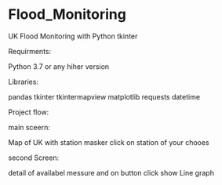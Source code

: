 # Flood_Monitoring
UK Flood Monitoring with Python tkinter

Requirments:

Python 3.7 or any hiher version

Libraries:

pandas
tkinter
tkintermapview
matplotlib
requests
datetime

Project flow:

main sceern:

Map of UK with station masker
click on station of your chooes 

second Screen:

detail of availabel messure
and on button click show Line graph


